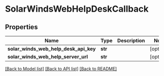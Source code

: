 # SolarWindsWebHelpDeskCallback

## Properties
Name | Type | Description | Notes
------------ | ------------- | ------------- | -------------
**solar_winds_web_help_desk_api_key** | **str** |  | [optional] 
**solar_winds_web_help_server_url** | **str** |  | [optional] 

[[Back to Model list]](../README.md#documentation-for-models) [[Back to API list]](../README.md#documentation-for-api-endpoints) [[Back to README]](../README.md)


